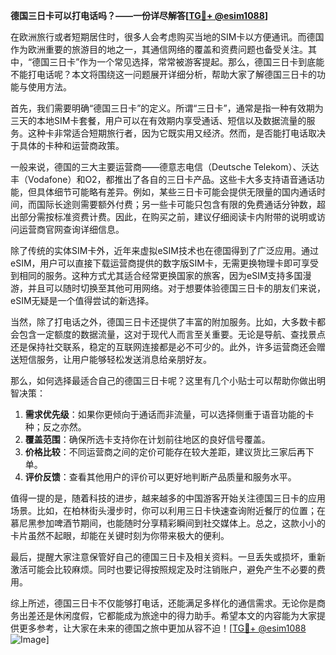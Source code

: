 **德国三日卡可以打电话吗？——一份详尽解答[[TG💪+ @esim1088](https://t.me/s/esim1088)]**

在欧洲旅行或者短期居住时，很多人会考虑购买当地的SIM卡以方便通讯。而德国作为欧洲重要的旅游目的地之一，其通信网络的覆盖和资费问题也备受关注。其中，“德国三日卡”作为一个常见选择，常常被游客提起。那么，德国三日卡到底能不能打电话呢？本文将围绕这一问题展开详细分析，帮助大家了解德国三日卡的功能与使用方法。

首先，我们需要明确“德国三日卡”的定义。所谓“三日卡”，通常是指一种有效期为三天的本地SIM卡套餐，用户可以在有效期内享受通话、短信以及数据流量的服务。这种卡非常适合短期旅行者，因为它既实用又经济。然而，是否能打电话取决于具体的卡种和运营商政策。

一般来说，德国的三大主要运营商——德意志电信（Deutsche Telekom）、沃达丰（Vodafone）和O2，都推出了各自的三日卡产品。这些卡大多支持语音通话功能，但具体细节可能略有差异。例如，某些三日卡可能会提供无限量的国内通话时间，而国际长途则需要额外付费；另一些卡可能只包含有限的免费通话分钟数，超出部分需按标准资费计费。因此，在购买之前，建议仔细阅读卡内附带的说明或访问运营商官网查询详细信息。

除了传统的实体SIM卡外，近年来虚拟eSIM技术也在德国得到了广泛应用。通过eSIM，用户可以直接下载运营商提供的数字版SIM卡，无需更换物理卡即可享受到相同的服务。这种方式尤其适合经常更换国家的旅客，因为eSIM支持多国漫游，并且可以随时切换至其他可用网络。对于想要体验德国三日卡的朋友们来说，eSIM无疑是一个值得尝试的新选择。

当然，除了打电话之外，德国三日卡还提供了丰富的附加服务。比如，大多数卡都会包含一定额度的数据流量，这对于现代人而言至关重要。无论是导航、查找景点还是保持社交联系，稳定的互联网连接都是必不可少的。此外，许多运营商还会赠送短信服务，让用户能够轻松发送消息给亲朋好友。

那么，如何选择最适合自己的德国三日卡呢？这里有几个小贴士可以帮助你做出明智决策：

1. **需求优先级**：如果你更倾向于通话而非流量，可以选择侧重于语音功能的卡种；反之亦然。
2. **覆盖范围**：确保所选卡支持你在计划前往地区的良好信号覆盖。
3. **价格比较**：不同运营商之间的定价可能存在较大差距，建议货比三家后再下单。
4. **评价反馈**：查看其他用户的评价可以更好地判断产品质量和服务水平。

值得一提的是，随着科技的进步，越来越多的中国游客开始关注德国三日卡的应用场景。比如，在柏林街头漫步时，你可以利用三日卡快速查询附近餐厅的位置；在慕尼黑参加啤酒节期间，也能随时分享精彩瞬间到社交媒体上。总之，这款小小的卡片虽然不起眼，却能在关键时刻为你带来极大的便利。

最后，提醒大家注意保管好自己的德国三日卡及相关资料。一旦丢失或损坏，重新激活可能会比较麻烦。同时也要记得按照规定及时注销账户，避免产生不必要的费用。

综上所述，德国三日卡不仅能够打电话，还能满足多样化的通信需求。无论你是商务出差还是休闲度假，它都能成为旅途中的得力助手。希望本文的内容能为大家提供更多参考，让大家在未来的德国之旅中更加从容不迫！[[TG💪+ @esim1088](https://t.me/s/esim1088) ![Image](https://i.postimg.cc/4NQfJmqS/Snipaste-2025-05-13-00-14-12.png)]